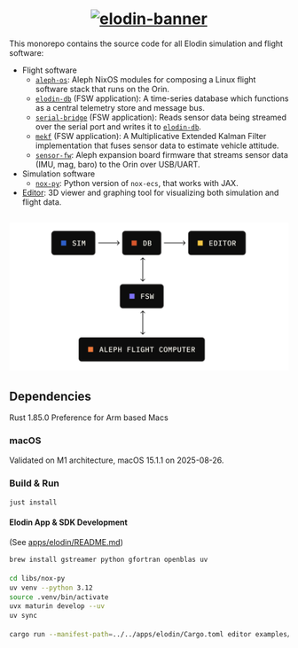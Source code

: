 <h1 align="center">
  <a href="https://www.elodin.systems/">
    <img alt="elodin-banner" src="https://assets.elodin.systems/assets/elodin-banner.png">
  </a>
</h1>

This monorepo contains the source code for all Elodin simulation and flight software:

- Flight software
  - [`aleph-os`](./images/aleph): Aleph NixOS modules for composing a Linux flight software stack that runs on the Orin.
  - [`elodin-db`](./libs/db) (FSW application): A time-series database which functions as a central telemetry store and message bus.
  - [`serial-bridge`](./fsw/serial-bridge) (FSW application): Reads sensor data being streamed over the serial port and writes it to [`elodin-db`](./libs/db).
  - [`mekf`](./fsw/mekf) (FSW application): A Multiplicative Extended Kalman Filter implementation that fuses sensor data to estimate vehicle attitude.
  - [`sensor-fw`](./fsw/sensor-fw): Aleph expansion board firmware that streams sensor data (IMU, mag, baro) to the Orin over USB/UART.
- Simulation software
  - [`nox-py`](./libs/nox-py): Python version of `nox-ecs`, that works with JAX.
- [Editor](./apps/elodin): 3D viewer and graphing tool for visualizing both simulation and flight data.

<h2 align="center">
  <a href="https://www.elodin.systems/">
    <img alt="elodin-stack" src="assets/elodin-stack.png">
  </a>
</h2>

## Dependencies

Rust 1.85.0
Preference for Arm based Macs

### macOS

Validated on M1 architecture, macOS 15.1.1 on 2025-08-26.

### Build & Run
```sh
just install
```

#### Elodin App & SDK Development
(See [apps/elodin/README.md](apps/elodin/README.md))
``` sh
brew install gstreamer python gfortran openblas uv

cd libs/nox-py
uv venv --python 3.12
source .venv/bin/activate
uvx maturin develop --uv
uv sync

cargo run --manifest-path=../../apps/elodin/Cargo.toml editor examples/three-body.py
```


